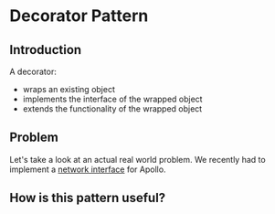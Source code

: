 # Decorator Pattern

## Introduction

A decorator:

* wraps an existing object
* implements the interface of the wrapped object
* extends the functionality of the wrapped object

## Problem

Let's take a look at an actual real world problem. We recently had to implement a [network interface](http://dev.apollodata.com/core/network.html#NetworkInterface) for Apollo. 



## How is this pattern useful?



